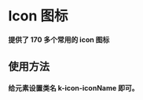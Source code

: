 <script setup>
import demo from './demo.vue'
import index from '../index.vue'
</script>

# Icon 图标

#### 提供了 170 多个常用的 icon 图标

## 使用方法

<demo/>

#### 给元素设置类名 k-icon-iconName 即可。

<div class="borderBox">
    <k-preview compname="Icon" demoname="demo" open/>
</div>

<index/>